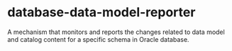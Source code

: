 # database-data-model-reporter
A mechanism that monitors and reports the changes related to data model and catalog content for a specific schema in Oracle database.
